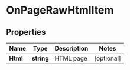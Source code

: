 # OnPageRawHtmlItem


## Properties

| Name | Type | Description | Notes |
|------------ | ------------- | ------------- | -------------|
**Html** | **string** | HTML page |[optional]|